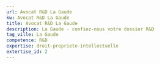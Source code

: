 ```yaml
---
url: Avocat R&D La Gaude
kw: Avocat R&D La Gaude
title: Avocat R&D La Gaude
description: La Gaude - confiez-nous votre dossier R&D
tag_ville: La Gaude
competence: R&D
expertise: droit-propriete-intellectuelle
extertise_id: 2
---
```

